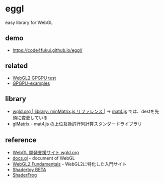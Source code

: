 # eggl
 
easy library for WebGL

## demo

- https://code4fukui.github.io/eggl/

## related

- [WebGL2 GPGPU test](https://github.com/code4fukui/webgl2-gpgpu-test)
- [GPGPU-examples](https://github.com/code4fukui/GPGPU-examples)

## library

- [wgld.org | library: minMatrix.js リファレンス |](https://wgld.org/d/library/l001.html) → [mat4.js](mat4.js) では、destを先頭に変更している
- [glMatrix](https://glmatrix.net/) - mat4.js の上位互換的行列計算スタンダードライブラリ

## reference

- [WebGL 開発支援サイト wgld.org](https://wgld.org/)
- [docs.gl](https://docs.gl/) - document of WebGL
- [WebGL2 Fundamentals](https://webgl2fundamentals.org/) - WebGL2に特化した入門サイト
- [Shadertoy BETA](https://www.shadertoy.com/)
- [ShaderFrog](https://shaderfrog.com/app)

